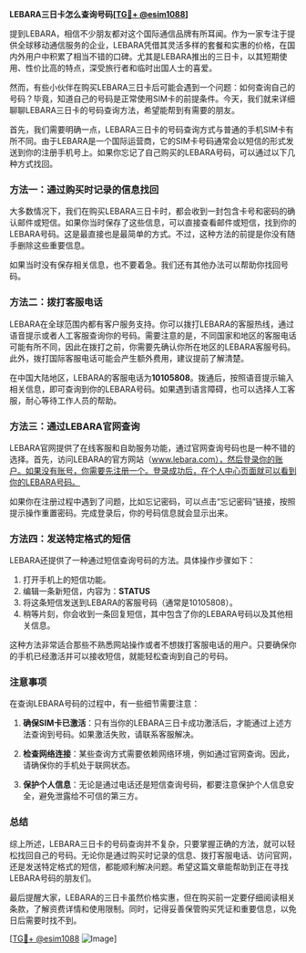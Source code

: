 **LEBARA三日卡怎么查询号码[[TG💪+ @esim1088](https://t.me/s/esim1088)]**

提到LEBARA，相信不少朋友都对这个国际通信品牌有所耳闻。作为一家专注于提供全球移动通信服务的企业，LEBARA凭借其灵活多样的套餐和实惠的价格，在国内外用户中积累了相当不错的口碑。尤其是LEBARA推出的三日卡，以其短期使用、性价比高的特点，深受旅行者和临时出国人士的喜爱。

然而，有些小伙伴在购买LEBARA三日卡后可能会遇到一个问题：如何查询自己的号码？毕竟，知道自己的号码是正常使用SIM卡的前提条件。今天，我们就来详细聊聊LEBARA三日卡的号码查询方法，希望能帮到有需要的朋友。

首先，我们需要明确一点，LEBARA三日卡的号码查询方式与普通的手机SIM卡有所不同。由于LEBARA是一个国际运营商，它的SIM卡号码通常会以短信的形式发送到你的注册手机号上。如果你忘记了自己购买的LEBARA号码，可以通过以下几种方式找回。

### 方法一：通过购买时记录的信息找回

大多数情况下，我们在购买LEBARA三日卡时，都会收到一封包含卡号和密码的确认邮件或短信。如果你当时保存了这些信息，可以直接查看邮件或短信，找到你的LEBARA号码。这是最直接也是最简单的方式。不过，这种方法的前提是你没有随手删除这些重要信息。

如果当时没有保存相关信息，也不要着急。我们还有其他办法可以帮助你找回号码。

### 方法二：拨打客服电话

LEBARA在全球范围内都有客户服务支持。你可以拨打LEBARA的客服热线，通过语音提示或者人工客服查询你的号码。需要注意的是，不同国家和地区的客服电话可能有所不同，因此在拨打之前，你需要先确认你所在地区的LEBARA客服号码。此外，拨打国际客服电话可能会产生额外费用，建议提前了解清楚。

在中国大陆地区，LEBARA的客服电话为**10105808**。拨通后，按照语音提示输入相关信息，即可查询到你的LEBARA号码。如果遇到语言障碍，也可以选择人工客服，耐心等待工作人员的帮助。

### 方法三：通过LEBARA官网查询

LEBARA官网提供了在线客服和自助服务功能，通过官网查询号码也是一种不错的选择。首先，访问LEBARA的官方网站（www.lebara.com），然后登录你的账户。如果没有账号，你需要先注册一个。登录成功后，在个人中心页面就可以看到你的LEBARA号码。

如果你在注册过程中遇到了问题，比如忘记密码，可以点击“忘记密码”链接，按照提示操作重置密码。完成登录后，你的号码信息就会显示出来。

### 方法四：发送特定格式的短信

LEBARA还提供了一种通过短信查询号码的方法。具体操作步骤如下：

1. 打开手机上的短信功能。
2. 编辑一条新短信，内容为：**STATUS**
3. 将这条短信发送到LEBARA的客服号码（通常是10105808）。
4. 稍等片刻，你会收到一条回复短信，其中包含了你的LEBARA号码以及其他相关信息。

这种方法非常适合那些不熟悉网站操作或者不想拨打客服电话的用户。只要确保你的手机已经激活并可以接收短信，就能轻松查询到自己的号码。

### 注意事项

在查询LEBARA号码的过程中，有一些细节需要注意：

1. **确保SIM卡已激活**：只有当你的LEBARA三日卡成功激活后，才能通过上述方法查询到号码。如果激活失败，请联系客服解决。
   
2. **检查网络连接**：某些查询方式需要依赖网络环境，例如通过官网查询。因此，请确保你的手机处于联网状态。

3. **保护个人信息**：无论是通过电话还是短信查询号码，都要注意保护个人信息安全，避免泄露给不可信的第三方。

### 总结

综上所述，LEBARA三日卡的号码查询并不复杂，只要掌握正确的方法，就可以轻松找回自己的号码。无论你是通过购买时记录的信息、拨打客服电话、访问官网，还是发送特定格式的短信，都能顺利解决问题。希望这篇文章能帮助到正在寻找LEBARA号码的朋友们。

最后提醒大家，LEBARA的三日卡虽然价格实惠，但在购买前一定要仔细阅读相关条款，了解资费详情和使用限制。同时，记得妥善保管购买凭证和重要信息，以免日后需要时找不到。

[[TG💪+ @esim1088](https://t.me/s/esim1088) ![Image](https://i.postimg.cc/4NQfJmqS/Snipaste-2025-05-13-00-14-12.png)]